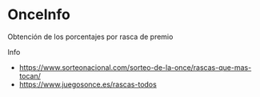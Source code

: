 # OnceInfo
Obtención de los porcentajes por rasca de premio

Info
- https://www.sorteonacional.com/sorteo-de-la-once/rascas-que-mas-tocan/
- https://www.juegosonce.es/rascas-todos
